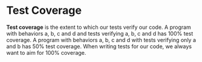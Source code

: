 # Test Coverage

**Test coverage** is the extent to which our tests verify our code. A program
with behaviors a, b, c and d and tests verifying a, b, c and d has 100% test
coverage. A program with behaviors a, b, c and d with tests verifying only a and
b has 50% test coverage. When writing tests for our code, we always want to aim
for 100% coverage.
